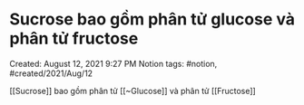 # Sucrose bao gồm phân tử glucose và phân tử fructose

Created: August 12, 2021 9:27 PM
Notion tags: #notion, #created/2021/Aug/12

[[Sucrose]] bao gồm phân tử [[~Glucose]] và phân tử [[Fructose]]